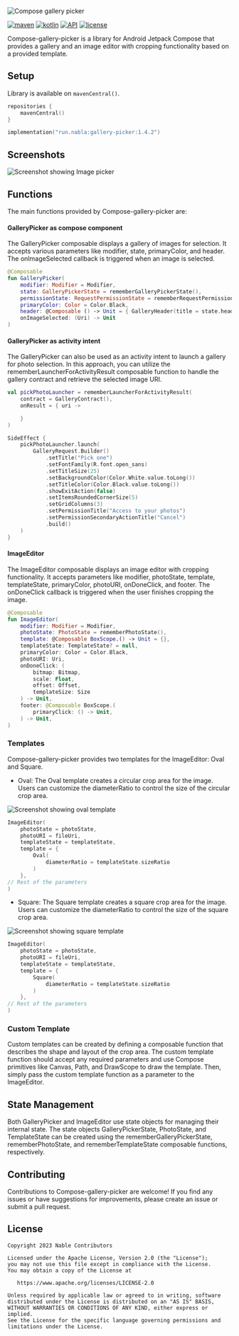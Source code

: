![Compose gallery picker](logo.svg)

<p align="start">
  <a href="https://central.sonatype.com/artifact/run.nabla/gallery-picker"><img alt="maven" src="https://img.shields.io/maven-central/v/run.nabla/gallery-picker"/></a>
  <a href="https://github.com/nabla-run/Compose-gallery-picker"><img alt="kotlin" src="https://img.shields.io/badge/Kotlin-100%25-brightgreen"/></a>
  <a href="https://developer.android.com/about/versions/nougat/android-7.0"><img alt="API" src="https://img.shields.io/badge/API-24%2B-brightgreen.svg?style=flat"/></a>
  <a href="https://github.com/nabla-run/Compose-gallery-picker/blob/main/LICENSE"><img alt="license" src="https://img.shields.io/github/license/nabla-run/Compose-gallery-picker"/></a>
</p>

Compose-gallery-picker is a library for Android Jetpack Compose that provides a gallery and an image
editor with cropping functionality based on a provided template.

## Setup

Library is available on `mavenCentral()`.

```kotlin
repositories {
    mavenCentral()
}
```

```kotlin
implementation("run.nabla:gallery-picker:1.4.2")
```

## Screenshots

![Screenshot showing Image picker](images/screenshot.png "Screenshot showing image picker")

## Functions

The main functions provided by Compose-gallery-picker are:

#### GalleryPicker as compose component

The GalleryPicker composable displays a gallery of images for selection. It accepts various
parameters like modifier, state, primaryColor, and header. The onImageSelected callback is triggered
when an image is selected.

```kotlin
@Composable
fun GalleryPicker(
    modifier: Modifier = Modifier,
    state: GalleryPickerState = rememberGalleryPickerState(),
    permissionState: RequestPermissionState = rememberRequestPermissionState(),
    primaryColor: Color = Color.Black,
    header: @Composable () -> Unit = { GalleryHeader(title = state.headerTitle) },
    onImageSelected: (Uri) -> Unit
)
```

#### GalleryPicker as activity intent

The GalleryPicker can also be used as an activity intent to launch a gallery for photo selection. In
this approach, you can utilize the rememberLauncherForActivityResult composable function to handle
the gallery contract and retrieve the selected image URI.

```kotlin
val pickPhotoLauncher = rememberLauncherForActivityResult(
    contract = GalleryContract(),
    onResult = { uri ->

    }
)

SideEffect {
    pickPhotoLauncher.launch(
        GalleryRequest.Builder()
            .setTitle("Pick one")
            .setFontFamily(R.font.open_sans)
            .setTitleSize(25)
            .setBackgroundColor(Color.White.value.toLong())
            .setTitleColor(Color.Black.value.toLong())
            .showExitAction(false)
            .setItemsRoundedCornerSize(5)
            .setGridColumns(3)
            .setPermissionTitle("Access to your photos")
            .setPermissionSecondaryActionTitle("Cancel")
            .build()
    )
}
```

#### ImageEditor

The ImageEditor composable displays an image editor with cropping functionality. It accepts
parameters like modifier, photoState, template, templateState, primaryColor, photoURI, onDoneClick,
and footer. The onDoneClick callback is triggered when the user finishes cropping the image.

```kotlin
@Composable
fun ImageEditor(
    modifier: Modifier = Modifier,
    photoState: PhotoState = rememberPhotoState(),
    template: @Composable BoxScope.() -> Unit = {},
    templateState: TemplateState? = null,
    primaryColor: Color = Color.Black,
    photoURI: Uri,
    onDoneClick: (
        bitmap: Bitmap,
        scale: Float,
        offset: Offset,
        templateSize: Size
    ) -> Unit,
    footer: @Composable BoxScope.(
        primaryClick: () -> Unit,
    ) -> Unit,
)
```

### Templates

Compose-gallery-picker provides two templates for the ImageEditor: Oval and Square.

- Oval:
  The Oval template creates a circular crop area for the image. Users can customize the
  diameterRatio
  to control the size of the circular crop area.

![Screenshot showing oval template](images/oval_template.jpg "Screenshot showing oval template")

```kotlin
ImageEditor(
    photoState = photoState,
    photoURI = fileUri,
    templateState = templateState,
    template = {
        Oval(
            diameterRatio = templateState.sizeRatio
        )
    },
// Rest of the parameters
)
```

- Square:
  The Square template creates a square crop area for the image. Users can customize the
  diameterRatio
  to control the size of the square crop area.

![Screenshot showing square template](images/square_template.jpg "Screenshot showing square template")

```kotlin
ImageEditor(
    photoState = photoState,
    photoURI = fileUri,
    templateState = templateState,
    template = {
        Square(
            diameterRatio = templateState.sizeRatio
        )
    },
// Rest of the parameters
)
```

### Custom Template

Custom templates can be created by defining a composable function that describes the shape and
layout of the crop area. The custom template function should accept any required parameters and use
Compose primitives like Canvas, Path, and DrawScope to draw the template. Then, simply pass the
custom template function as a parameter to the ImageEditor.

## State Management

Both GalleryPicker and ImageEditor use state objects for managing their internal state. The state
objects GalleryPickerState, PhotoState, and TemplateState can be created using the
rememberGalleryPickerState, rememberPhotoState, and rememberTemplateState composable functions,
respectively.

## Contributing

Contributions to Compose-gallery-picker are welcome! If you find any issues or have suggestions for
improvements, please create an issue or submit a pull request.

## License

    Copyright 2023 Nable Contributors

    Licensed under the Apache License, Version 2.0 (the "License");
    you may not use this file except in compliance with the License.
    You may obtain a copy of the License at

       https://www.apache.org/licenses/LICENSE-2.0

    Unless required by applicable law or agreed to in writing, software
    distributed under the License is distributed on an "AS IS" BASIS,
    WITHOUT WARRANTIES OR CONDITIONS OF ANY KIND, either express or implied.
    See the License for the specific language governing permissions and
    limitations under the License.